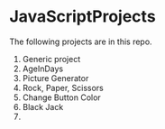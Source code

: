 # JavaScriptProjects
The following projects are in this repo.
1. Generic project
2. AgeInDays
3. Picture Generator
4. Rock, Paper, Scissors
5. Change Button Color
6. Black Jack
7. 
